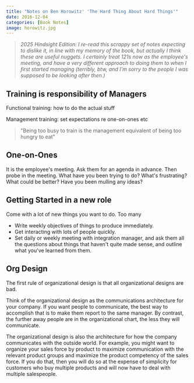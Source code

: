 ```yaml
---
title: "Notes on Ben Horowitz' 'The Hard Thing About Hard Things'"
date: 2016-12-04
categories: [Book Notes]
image: horowitz.jpg
---
```

> _2025 Hindsight Edition: I re-read this scrappy set of notes expecting to dislike it, in line with my memory of the book, but actually I think these are useful nuggets. I certainly treat 121s now as the employee's meeting, and have a very different approach to doing them to when I first started managing (terribly, btw, and I'm sorry to the people I was supposed to be looking after then.)_

## Training is responsibility of Managers

Functional training: how to do the actual stuff

Management training: set expectations re one-on-ones etc

> "Being too busy to train is the management equivalent of being too hungry to eat"

## One-on-Ones
It is the employee's meeting. Ask them for an agenda in advance. Then probe in the meeting. What have you been trying to do? What's frustrating? What could be better? Have you been mulling any ideas?

## Getting Started in a new role
Come with a lot of new things you want to do. Too many
- Write weekly objectives of things to produce immediately.
- Get interacting with lots of people quickly.
- Set daily or weekly meeting with integration manager, and ask them all the questions about things that haven't quite made sense, and outline what you've learned from them.

## Org Design
The first rule of organizational design is that all organizational designs are bad.

Think of the organizational design as the communications architecture for your company. If you want people to communicate, the best way to accomplish that is to make them report to the same manager. By contrast, the further away people are in the organizational chart, the less they will communicate.


The organizational design is also the architecture for how the company communicates with the outside world. For example, you might want to organize your sales force by product to maximize communication with the relevant product groups and maximize the product competency of the sales force. If you do that, then you will do so at the expense of simplicity for customers who buy multiple products and will now have to deal with multiple salespeople.
